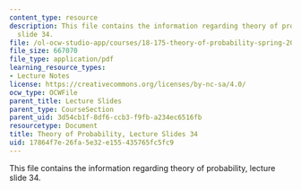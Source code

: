 ```yaml
---
content_type: resource
description: This file contains the information regarding theory of probability, lecture
  slide 34.
file: /ol-ocw-studio-app/courses/18-175-theory-of-probability-spring-2014/17864f7e26fa5e32e155435765fc5fc9_MIT18_175S14_Lecture34.pdf
file_size: 667070
file_type: application/pdf
learning_resource_types:
- Lecture Notes
license: https://creativecommons.org/licenses/by-nc-sa/4.0/
ocw_type: OCWFile
parent_title: Lecture Slides
parent_type: CourseSection
parent_uid: 3d54cb1f-8df6-ccb3-f9fb-a234ec6516fb
resourcetype: Document
title: Theory of Probability, Lecture Slides 34
uid: 17864f7e-26fa-5e32-e155-435765fc5fc9
---
```

This file contains the information regarding theory of probability, lecture slide 34.